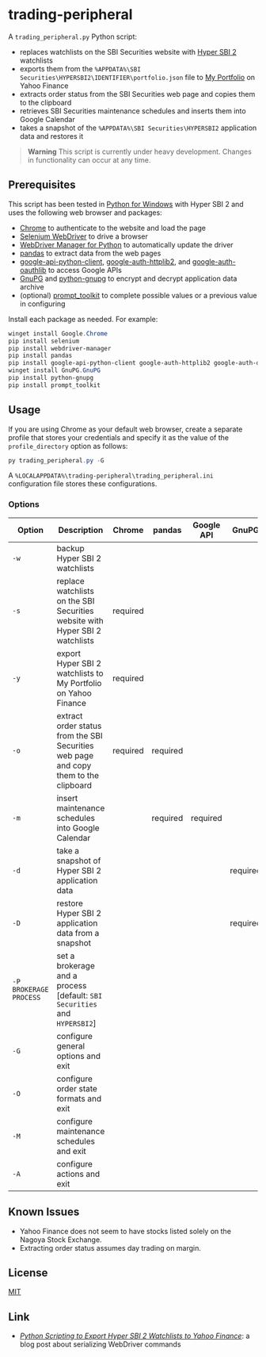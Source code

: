 # trading-peripheral #

<!-- Python script that exports Hyper SBI 2 watchlists to Yahoo Finance,
extracts order status, and inserts maintenance schedules into Google Calendar
-->

<!-- hypersbi2 python chrome selenium webdrivermanager pandas google-api gnupg
-->

A `trading_peripheral.py` Python script:

  * replaces watchlists on the SBI Securities website with [Hyper SBI
    2](https://go.sbisec.co.jp/lp/lp_hyper_sbi2_211112.html) watchlists
  * exports them from the `%APPDATA%\SBI
    Securities\HYPERSBI2\IDENTIFIER\portfolio.json` file to [My
    Portfolio](https://finance.yahoo.com/portfolios) on Yahoo Finance
  * extracts order status from the SBI Securities web page and copies them to
    the clipboard
  * retrieves SBI Securities maintenance schedules and inserts them into Google
    Calendar
  * takes a snapshot of the `%APPDATA%\SBI Securities\HYPERSBI2` application
    data and restores it

> **Warning** This script is currently under heavy development.  Changes in
> functionality can occur at any time.

## Prerequisites ##

This script has been tested in [Python for
Windows](https://www.python.org/downloads/windows/) with Hyper SBI 2 and uses
the following web browser and packages:

  * [Chrome](https://www.google.com/chrome/) to authenticate to the website and
    load the page
  * [Selenium WebDriver](https://www.selenium.dev/documentation/webdriver/) to
    drive a browser
  * [WebDriver Manager for
    Python](https://github.com/SergeyPirogov/webdriver_manager) to
    automatically update the driver
  * [pandas](https://pandas.pydata.org/) to extract data from the web pages
  * [google-api-python-client](https://googleapis.github.io/google-api-python-client/docs/),
    [google-auth-httplib2](https://github.com/googleapis/google-auth-library-python-httplib2),
    and
    [google-auth-oauthlib](https://github.com/googleapis/google-auth-library-python-oauthlib)
    to access Google APIs
  * [GnuPG](https://gnupg.org/index.html) and
    [python-gnupg](https://docs.red-dove.com/python-gnupg/) to encrypt and
    decrypt application data archive
  * (optional)
    [prompt_toolkit](https://python-prompt-toolkit.readthedocs.io/en/master/index.html)
    to complete possible values or a previous value in configuring

Install each package as needed.  For example:

``` powershell
winget install Google.Chrome
pip install selenium
pip install webdriver-manager
pip install pandas
pip install google-api-python-client google-auth-httplib2 google-auth-oauthlib
winget install GnuPG.GnuPG
pip install python-gnupg
pip install prompt_toolkit
```

## Usage ##

If you are using Chrome as your default web browser, create a separate profile
that stores your credentials and specify it as the value of the
`profile_directory` option as follows:

``` powershell
py trading_peripheral.py -G
```

A `%LOCALAPPDATA%\trading-peripheral\trading_peripheral.ini` configuration file
stores these configurations.

### Options ###

| Option                 | Description                                                                          | Chrome   | pandas   | Google API | GnuPG    |
|------------------------|--------------------------------------------------------------------------------------|----------|----------|------------|----------|
| `-w`                   | backup Hyper SBI 2 watchlists                                                        |          |          |            |          |
| `-s`                   | replace watchlists on the SBI Securities website with Hyper SBI 2 watchlists         | required |          |            |          |
| `-y`                   | export Hyper SBI 2 watchlists to My Portfolio on Yahoo Finance                       | required |          |            |          |
| `-o`                   | extract order status from the SBI Securities web page and copy them to the clipboard | required | required |            |          |
| `-m`                   | insert maintenance schedules into Google Calendar                                    |          | required | required   |          |
| `-d`                   | take a snapshot of Hyper SBI 2 application data                                      |          |          |            | required |
| `-D`                   | restore Hyper SBI 2 application data from a snapshot                                 |          |          |            | required |
| `-P BROKERAGE PROCESS` | set a brokerage and a process [default: `SBI Securities` and `HYPERSBI2`]            |          |          |            |          |
| `-G`                   | configure general options and exit                                                   |          |          |            |          |
| `-O`                   | configure order state formats and exit                                               |          |          |            |          |
| `-M`                   | configure maintenance schedules and exit                                             |          |          |            |          |
| `-A`                   | configure actions and exit                                                           |          |          |            |          |

## Known Issues ##

  * Yahoo Finance does not seem to have stocks listed solely on the Nagoya
    Stock Exchange.
  * Extracting order status assumes day trading on margin.

## License ##

[MIT](LICENSE.md)

## Link ##

  * [*Python Scripting to Export Hyper SBI 2 Watchlists to Yahoo
    Finance*](https://carmine560.blogspot.com/2023/02/python-scripting-to-export-hyper-sbi-2.html):
    a blog post about serializing WebDriver commands
